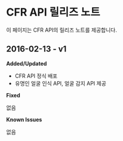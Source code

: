 # CFR API 릴리즈 노트
이 페이지는 CFR API의 릴리즈 노트를 제공합니다.

## 2016-02-13 - v1
**Added/Updated**
* CFR API 정식 배포
* 유명인 얼굴 인식 API, 얼굴 감지 API 제공 

**Fixed**

없음

**Known Issues**

없음
